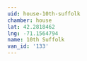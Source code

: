 ```yaml
---
uid: house-10th-suffolk
chamber: house
lat: 42.2818462
lng: -71.1564794
name: 10th Suffolk
van_id: '133'
---
```


